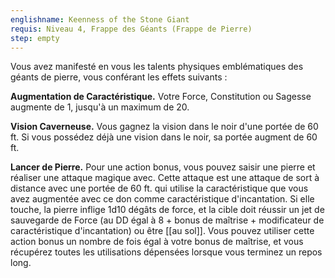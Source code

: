 ```yaml
---
englishname: Keenness of the Stone Giant
requis: Niveau 4, Frappe des Géants (Frappe de Pierre)
step: empty
---
```

Vous avez manifesté en vous les talents physiques emblématiques des géants de pierre, vous conférant les effets suivants : 

**Augmentation de Caractéristique.** Votre Force, Constitution ou Sagesse augmente de 1, jusqu'à un maximum de 20.

**Vision Caverneuse.** Vous gagnez la vision dans le noir d'une portée de 60 ft. Si vous possédez déjà une vision dans le noir, sa portée augment de 60 ft.

**Lancer de Pierre.** Pour une action bonus, vous pouvez saisir une pierre et réaliser une attaque magique avec. Cette attaque est une attaque de sort à distance avec une portée de 60 ft. qui utilise la caractéristique que vous avez augmentée avec ce don comme caractéristique d'incantation. Si elle touche, la pierre inflige 1d10 dégâts de force, et la cible doit réussir un jet de sauvegarde de Force (au DD égal à 8 + bonus de maîtrise + modificateur de caractéristique d'incantation) ou être [[au sol]]. Vous pouvez utiliser cette action bonus un nombre de fois égal à votre bonus de maîtrise, et vous récupérez toutes les utilisations dépensées lorsque vous terminez un repos long.
